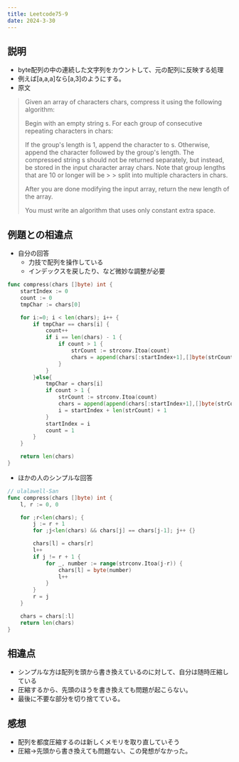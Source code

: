 ```yaml
---
title: Leetcode75-9
date: 2024-3-30
---
```

## 説明

+ byte配列の中の連続した文字列をカウントして、元の配列に反映する処理
+ 例えば[a,a,a]なら[a,3]のようにする。
+ 原文
> Given an array of characters chars, compress it using the following algorithm:
>
> Begin with an empty string s. For each group of consecutive repeating characters in chars:
>
> If the group's length is 1, append the character to s.
> Otherwise, append the character followed by the group's length.
> The compressed string s should not be returned separately, but instead, be stored in the input character array chars. Note that group lengths that are 10 or longer will be > > split into multiple characters in chars.
>
> After you are done modifying the input array, return the new length of the array.
>
> You must write an algorithm that uses only constant extra space.

## 例題との相違点

+ 自分の回答
  + 力技で配列を操作している
  + インデックスを戻したり、など微妙な調整が必要

```go
func compress(chars []byte) int {
    startIndex := 0
    count := 0
    tmpChar := chars[0]

    for i:=0; i < len(chars); i++ {
        if tmpChar == chars[i] {
            count++
			if i == len(chars) - 1 {
				if count > 1 {
					strCount := strconv.Itoa(count)
					chars = append(chars[:startIndex+1],[]byte(strCount)...)
				}
			}
        }else{
            tmpChar = chars[i]
            if count > 1 {
                strCount := strconv.Itoa(count)
                chars = append(append(chars[:startIndex+1],[]byte(strCount)...),chars[i:]...)
				i = startIndex + len(strCount) + 1
            }
			startIndex = i
			count = 1
        }
    }

    return len(chars)  
}
```

+ ほかの人のシンプルな回答

```go
// ulalawell-San
func compress(chars []byte) int {
	l, r := 0, 0 

    for ;r<len(chars); {
        j := r + 1
        for ;j<len(chars) && chars[j] == chars[j-1]; j++ {} 

        chars[l] = chars[r]
        l++
        if j != r + 1 {
            for _, number := range(strconv.Itoa(j-r)) {
                chars[l] = byte(number)
                l++
            }
        }
        r = j
    }

    chars = chars[:l]
    return len(chars)
}
```

## 相違点

+ シンプルな方は配列を頭から書き換えているのに対して、自分は随時圧縮している
+ 圧縮するから、先頭のほうを書き換えても問題が起こらない。
+ 最後に不要な部分を切り捨てている。

## 感想

+ 配列を都度圧縮するのは新しくメモリを取り直していそう
+ 圧縮→先頭から書き換えても問題ない、この発想がなかった。
